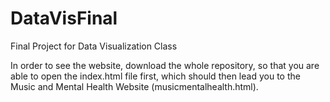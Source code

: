 # DataVisFinal
Final Project for Data Visualization Class

In order to see the website, download the whole repository, so that you are able to open the index.html file first, which should then lead you to the Music and Mental Health Website (musicmentalhealth.html).
